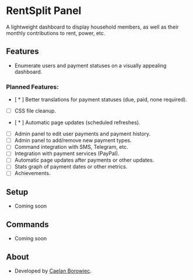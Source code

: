 # RentSplit Panel

A lightweight dashboard to display household members, as well as their monthly contributions to rent, power, etc.


## Features

* Enumerate users and payment statuses on a visually appealing dashboard.

### Planned Features:
- [ * ] Better translations for payment statuses (due, paid, none required).
- [ ] CSS file cleanup.
- [ * ] Automatic page updates (scheduled refreshes).
- [ ] Admin panel to edit user payments and payment history.
- [ ] Admin panel to add/remove new payment types.
- [ ] Command integration with SMS, Telegram, etc.
- [ ] Integration with payment services (PayPal).
- [ ] Automatic page updates after payments or other updates.
- [ ] Stats graph of payment dates or other metrics.
- [ ] Achievements.

## Setup

* Coming soon

## Commands
* Coming soon

## About

* Developed by [Caelan Borowiec](https://gitlab.com/CaelanBorowiec/).
